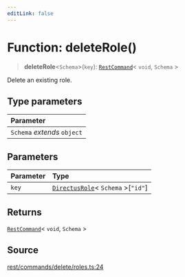 ```yaml
---
editLink: false
---
```


# Function: deleteRole()

> **deleteRole**\<`Schema`\>(`key`): [`RestCommand`](../interfaces/interface.RestCommand.md)\< `void`, `Schema` \>

Delete an existing role.

## Type parameters

| Parameter                   |
| :-------------------------- |
| `Schema` _extends_ `object` |

## Parameters

| Parameter | Type                                                                                         |
| :-------- | :------------------------------------------------------------------------------------------- |
| `key`     | [`DirectusRole`](../../schema/type-aliases/type-alias.DirectusRole.md)\< `Schema` \>[`"id"`] |

## Returns

[`RestCommand`](../interfaces/interface.RestCommand.md)\< `void`, `Schema` \>

## Source

[rest/commands/delete/roles.ts:24](https://github.com/directus/directus/blob/7789a6c53/sdk/src/rest/commands/delete/roles.ts#L24)
